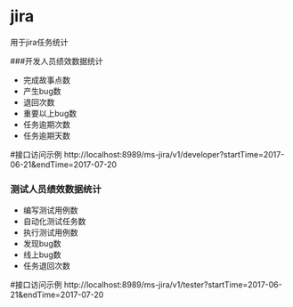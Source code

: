 # jira
用于jira任务统计


###开发人员绩效数据统计
- 完成故事点数
- 产生bug数
- 退回次数
- 重要以上bug数
- 任务逾期次数
- 任务逾期天数


#接口访问示例
http://localhost:8989/ms-jira/v1/developer?startTime=2017-06-21&endTime=2017-07-20

### 测试人员绩效数据统计
- 编写测试用例数
- 自动化测试任务数
- 执行测试用例数
- 发现bug数
- 线上bug数
- 任务退回次数

#接口访问示例
http://localhost:8989/ms-jira/v1/tester?startTime=2017-06-21&endTime=2017-07-20